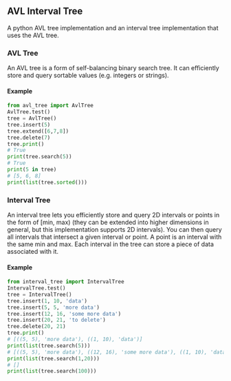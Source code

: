 ## AVL Interval Tree

A python AVL tree implementation and an interval tree implementation that uses the AVL tree.

### AVL Tree
An AVL tree is a form of self-balancing binary search tree. It can efficiently
store and query sortable values (e.g. integers or strings).
#### Example
```python
from avl_tree import AvlTree
AvlTree.test()
tree = AvlTree()
tree.insert(5)
tree.extend([6,7,8])
tree.delete(7)
tree.print()
# True
print(tree.search(5))
# True
print(5 in tree)
# [5, 6, 8]
print(list(tree.sorted()))
```

### Interval Tree
An interval tree lets you efficiently store and query 2D intervals or points in
the form of [min, max) (they can be extended into higher dimensions in general,
but this implementation supports 2D intervals). You can then query all
intervals that intersect a given interval or point. A point is an interval with
the same min and max. Each interval in the tree can store a piece of data
associated with it.
#### Example
```python
from interval_tree import IntervalTree
IntervalTree.test()
tree = IntervalTree()
tree.insert(1, 10, 'data')
tree.insert(5, 5, 'more data')
tree.insert(12, 16, 'some more data')
tree.insert(20, 21, 'to delete')
tree.delete(20, 21)
tree.print()
# [((5, 5), 'more data'), ((1, 10), 'data')]
print(list(tree.search(5)))
# [((5, 5), 'more data'), ((12, 16), 'some more data'), ((1, 10), 'data')]
print(list(tree.search(1,20)))
# []
print(list(tree.search(100)))
```
